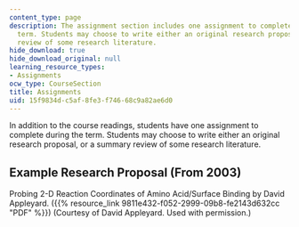 ```yaml
---
content_type: page
description: The assignment section includes one assignment to complete during the
  term. Students may choose to write either an original research proposal, or a summary
  review of some research literature.
hide_download: true
hide_download_original: null
learning_resource_types:
- Assignments
ocw_type: CourseSection
title: Assignments
uid: 15f9834d-c5af-8fe3-f746-68c9a82ae6d0
---
```


In addition to the course readings, students have one assignment to complete during the term. Students may choose to write either an original research proposal, or a summary review of some research literature.

Example Research Proposal (From 2003)
-------------------------------------

Probing 2-D Reaction Coordinates of Amino Acid/Surface Binding by David Appleyard. ({{% resource_link 9811e432-f052-2999-09b8-fe2143d632cc "PDF" %}}) (Courtesy of David Appleyard. Used with permission.)